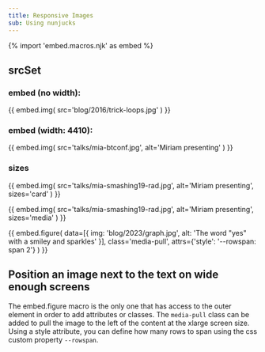 ```yaml
---
title: Responsive Images
sub: Using nunjucks
---
```


{% import 'embed.macros.njk' as embed %}

## srcSet

### embed (no width):
{{ embed.img(
  src='blog/2016/trick-loops.jpg'
) }}

### embed (width: 4410):
{{ embed.img(
  src='talks/mia-btconf.jpg',
  alt='Miriam presenting'
) }}

### sizes
{{ embed.img(
  src='talks/mia-smashing19-rad.jpg',
  alt='Miriam presenting',
  sizes='card'
) }}

{{ embed.img(
  src='talks/mia-smashing19-rad.jpg',
  alt='Miriam presenting',
  sizes='media'
) }}


{{ embed.figure(
  data=[{
    img: 'blog/2023/graph.jpg',
    alt: 'The word "yes" with a smiley and sparkles'
  }],
  class='media-pull',
  attrs={'style': '--rowspan: span 2'}
) }}


## Position an image next to the text on wide enough screens

The embed.figure macro is the only one that has access to the outer element
in order to add attributes or classes. The `media-pull` class can be added
to pull the image to the left of the content at the xlarge screen size.
Using a style attribute, you can define how many rows to span using the
css custom property `--rowspan`.
